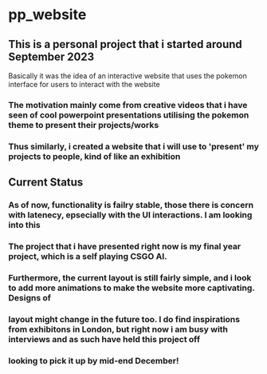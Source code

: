# pp_website

## This is a personal project that i started around September 2023

 Basically it was the idea of an interactive website that uses the pokemon interface for users to interact with the website
### The motivation mainly come from creative videos that i have seen of cool powerpoint presentations utilising the pokemon theme to present their projects/works
### Thus similarly, i created a website that i will use to 'present' my projects to people, kind of like an exhibition

## Current Status

### As of now, functionality is failry stable, those there is concern with latenecy, epsecially with the UI interactions. I am looking into this
### The project that i have presented right now is my final year project, which is a self playing CSGO AI.
### Furthermore, the current layout is still fairly simple, and i look to add more animations to make the website more captivating. Designs of 
### layout might change in the future too. I do find inspirations from exhibitons in London, but right now i am busy with interviews and as such have held this project off
### looking to pick it up by mid-end December! 
